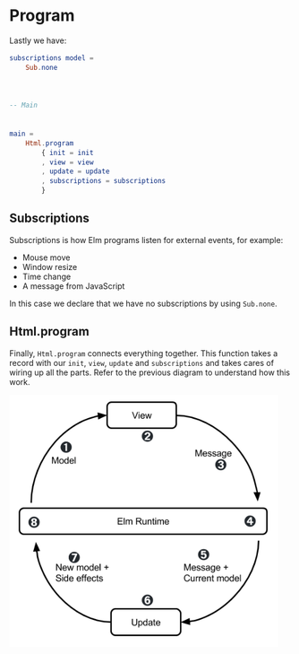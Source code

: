 # Program

Lastly we have:

```elm
subscriptions model =
    Sub.none



-- Main


main =
    Html.program
        { init = init
        , view = view
        , update = update
        , subscriptions = subscriptions
        }
```

## Subscriptions

Subscriptions is how Elm programs listen for external events, for example:

- Mouse move
- Window resize
- Time change
- A message from JavaScript

In this case we declare that we have no subscriptions by using `Sub.none`.

## Html.program

Finally, `Html.program` connects everything together. This function takes a record with our `init`, `view`, `update` and `subscriptions` and takes cares of wiring up all the parts. Refer to the previous diagram to understand how this work.

<img src="./diagram.png" width="480px" />